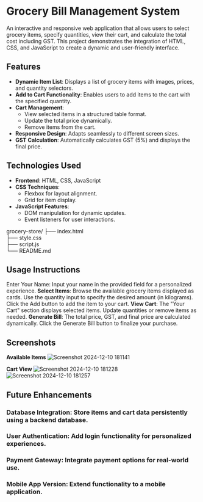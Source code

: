 # Grocery Bill Management System

An interactive and responsive web application that allows users to select grocery items, specify quantities, view their cart, and calculate the total cost including GST. This project demonstrates the integration of HTML, CSS, and JavaScript to create a dynamic and user-friendly interface.

## Features

- **Dynamic Item List**: Displays a list of grocery items with images, prices, and quantity selectors.
- **Add to Cart Functionality**: Enables users to add items to the cart with the specified quantity.
- **Cart Management**:
  - View selected items in a structured table format.
  - Update the total price dynamically.
  - Remove items from the cart.
- **Responsive Design**: Adapts seamlessly to different screen sizes.
- **GST Calculation**: Automatically calculates GST (5%) and displays the final price.

## Technologies Used

- **Frontend**: HTML, CSS, JavaScript
- **CSS Techniques**:
  - Flexbox for layout alignment.
  - Grid for item display.
- **JavaScript Features**:
  - DOM manipulation for dynamic updates.
  - Event listeners for user interactions.

grocery-store/
├── index.html     
├── style.css       
├── script.js       
└── README.md       

## Usage Instructions
Enter Your Name: Input your name in the provided field for a personalized experience.
**Select Items**:
Browse the available grocery items displayed as cards.
Use the quantity input to specify the desired amount (in kilograms).
Click the Add button to add the item to your cart.
**View Cart**:
The "Your Cart" section displays selected items.
Update quantities or remove items as needed.
**Generate Bill**:
The total price, GST, and final price are calculated dynamically.
Click the Generate Bill button to finalize your purchase.
## Screenshots
**Available Items**
![Screenshot 2024-12-10 181141](https://github.com/user-attachments/assets/4028187f-25f3-49f5-9463-e518ecf749f4)

**Cart View**
![Screenshot 2024-12-10 181228](https://github.com/user-attachments/assets/26eddb4d-156d-4143-a5e7-e21373ce6f64)
![Screenshot 2024-12-10 181257](https://github.com/user-attachments/assets/b5e99379-8187-426a-882e-58bfddce3878)

## Future Enhancements
### Database Integration: Store items and cart data persistently using a backend database.
### User Authentication: Add login functionality for personalized experiences.
### Payment Gateway: Integrate payment options for real-world use.
### Mobile App Version: Extend functionality to a mobile application.

